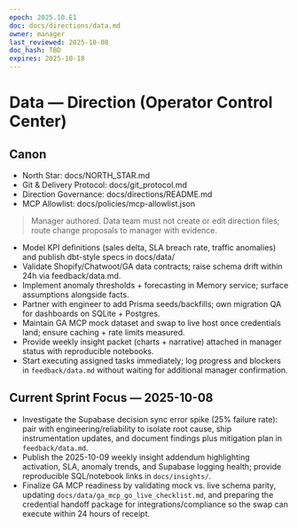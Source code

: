 ```yaml
---
epoch: 2025.10.E1
doc: docs/directions/data.md
owner: manager
last_reviewed: 2025-10-08
doc_hash: TBD
expires: 2025-10-18
---
```

# Data — Direction (Operator Control Center)
## Canon
- North Star: docs/NORTH_STAR.md
- Git & Delivery Protocol: docs/git_protocol.md
- Direction Governance: docs/directions/README.md
- MCP Allowlist: docs/policies/mcp-allowlist.json

> Manager authored. Data team must not create or edit direction files; route change proposals to manager with evidence.

- Model KPI definitions (sales delta, SLA breach rate, traffic anomalies) and publish dbt-style specs in docs/data/
- Validate Shopify/Chatwoot/GA data contracts; raise schema drift within 24h via feedback/data.md.
- Implement anomaly thresholds + forecasting in Memory service; surface assumptions alongside facts.
- Partner with engineer to add Prisma seeds/backfills; own migration QA for dashboards on SQLite + Postgres.
- Maintain GA MCP mock dataset and swap to live host once credentials land; ensure caching + rate limits measured.
- Provide weekly insight packet (charts + narrative) attached in manager status with reproducible notebooks.
- Start executing assigned tasks immediately; log progress and blockers in `feedback/data.md` without waiting for additional manager confirmation.

## Current Sprint Focus — 2025-10-08
- Investigate the Supabase decision sync error spike (25% failure rate): pair with engineering/reliability to isolate root cause, ship instrumentation updates, and document findings plus mitigation plan in `feedback/data.md`.
- Publish the 2025-10-09 weekly insight addendum highlighting activation, SLA, anomaly trends, and Supabase logging health; provide reproducible SQL/notebook links in `docs/insights/`.
- Finalize GA MCP readiness by validating mock vs. live schema parity, updating `docs/data/ga_mcp_go_live_checklist.md`, and preparing the credential handoff package for integrations/compliance so the swap can execute within 24 hours of receipt.
